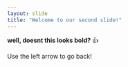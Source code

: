 ```yaml
---
layout: slide
title: "Welcome to our second slide!"
---
```

**well, doesnt this looks bold?** :+1:

Use the left arrow to go back!
